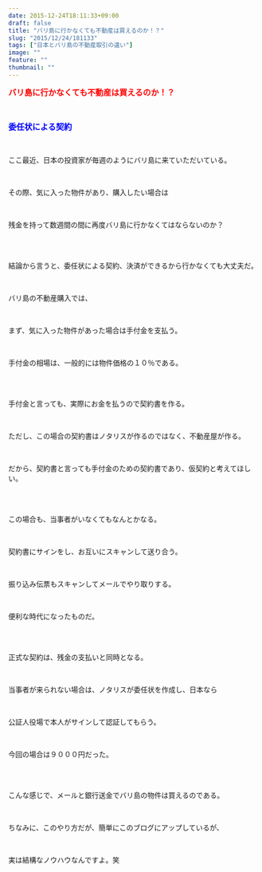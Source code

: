 ```yaml
---
date: 2015-12-24T18:11:33+09:00
draft: false
title: "バリ島に行かなくても不動産は買えるのか！？"
slug: "2015/12/24/181133"
tags: ["日本とバリ島の不動産取引の違い"]
image: ""
feature: ""
thumbnail: ""
---
```

<p><font color="#ff0000" size="3"><strong>バリ島に行かなくても不動産は買えるのか！？</strong></font></p><br/><p><font color="#0000ff" size="3"><strong>委任状による契約</strong></font></p><br/><p>ここ最近、日本の投資家が毎週のようにバリ島に来ていただいている。</p><br/><p>その際、気に入った物件があり、購入したい場合は</p><br/><p>残金を持って数週間の間に再度バリ島に行かなくてはならないのか？</p><br/><br/><p>結論から言うと、委任状による契約、決済ができるから行かなくても大丈夫だ。</p><br/><p>バリ島の不動産購入では、</p><br/><p>まず、気に入った物件があった場合は手付金を支払う。</p><br/><p>手付金の相場は、一般的には物件価格の１０％である。</p><br/><br/><p>手付金と言っても、実際にお金を払うので契約書を作る。</p><br/><p>ただし、この場合の契約書はノタリスが作るのではなく、不動産屋が作る。</p><br/><p>だから、契約書と言っても手付金のための契約書であり、仮契約と考えてほしい。</p><br/><br/><p>この場合も、当事者がいなくてもなんとかなる。</p><br/><p>契約書にサインをし、お互いにスキャンして送り合う。</p><br/><p>振り込み伝票もスキャンしてメールでやり取りする。</p><br/><p>便利な時代になったものだ。</p><br/><br/><p>正式な契約は、残金の支払いと同時となる。</p><br/><p>当事者が来られない場合は、ノタリスが委任状を作成し、日本なら</p><br/><p>公証人役場で本人がサインして認証してもらう。</p><br/><p>今回の場合は９０００円だった。</p><br/><br/><p>こんな感じで、メールと銀行送金でバリ島の物件は買えるのである。</p><br/><p>ちなみに、このやり方だが、簡単にこのブログにアップしているが、</p><br/><p>実は結構なノウハウなんですよ。笑</p><br/><br/><br/><br/><br/><br/>

